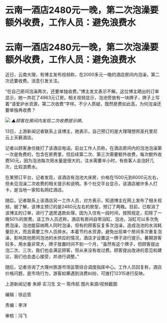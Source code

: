 # 云南一酒店2480元一晚，第二次泡澡要额外收费，工作人员：避免浪费水

# 云南一酒店2480元一晚，第二次泡澡要额外收费，工作人员：避免浪费水

近日，云南大理，有博主发布视频称，在2000多元一晚的酒店房间内泡澡，第二次还要收费。消息引发关注。

“在自己房间泡澡两次，还要单独收费。”博主发文表示不解。这位博主晒出的订单显示，她一共花了4963元订房。相关视频显示，泡池旁放有一块牌子，牌子上写着“请爱护水资源，第二次收费”字样。不少人质疑，既然房费如此高，为何泡澡还要单独再收费？

![](https://inews.gtimg.com/om_bt/O-MBPmdYyfzjKwvWgN-J5q6NrDMgukcoJaRXNpBbslDZsAA/1000)
_▲顾客在房间内发现二次收费提示牌。_

13日，上游新闻记者联系上该博主，她表示，自己预订的是大理理想邦圣托里尼云上天籁酒店。

记者以顾客身份拨打了该酒店电话。前台工作人员称，在酒店房间内的泡池泡澡第一次是免费的，包含在房费里，但后续第二次、第三次需要额外收费，每次额外收费50元，因为泡池每次用水量是很大的，注水需要半小时，有些客人会泡好几次，比较浪费水。

在某预订平台，记者发现，该酒店有泡池大床房，价格在1500元到6000元左右，但未见泡澡二次收费的相关提示和说明。多个社交平台显示，该酒店被许多人打卡，是当地一家知名网红酒店。

随后，记者联系上该酒店另一工作人员，对方表示，知道博主在网上发布了相关视频，据了解，该博主预订的是2480元左右的房型，预订了两晚。目前，已取消了该博主的订单，进行了退房退款处理，因为入住有一段时间，按照规定，扣除了一晚50%的房费。该工作人员还称，酒店有房间自带浴缸、泡池，浴缸可以多次免费泡澡，泡池能容纳两人同时泡澡，但有的顾客反复多次泡澡，造成泡池的水消耗量巨大，而且需要工作人员排水。本着节约水资源，避免出现单个房间多次重复泡澡，影响其他房间泡池的水供应的情况，酒店才设置这一牌子进行提示。暑期游客较多，用水量非常大，牌子放置时间不到一个月，“虽然有这个牌子，但顾客提出泡二次、三次，我们也会满足顾客，但从来没有收过费。顾客提出改进的意见和建议，我们也会虚心接受，并进行调整。”

随后，记者咨询了大理州旅游市场监管综合调度指挥中心。工作人员回复称，酒店价格问题，是市场行为，游客如果遇到消费纠纷，可拨打12315进行反映。

上游新闻记者 朱婷 实习生 文一 陈传航 图片来源/视频截图

编辑：徐远哲

责编：李洋

审核：冯飞


